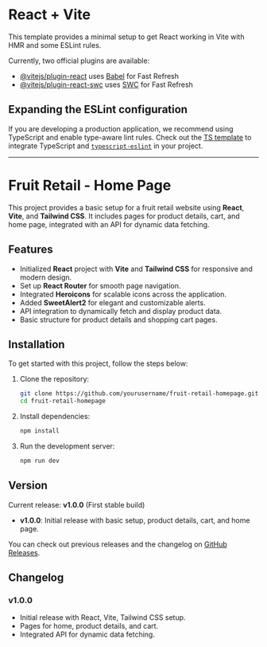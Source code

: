 # React + Vite

This template provides a minimal setup to get React working in Vite with HMR and some ESLint rules.

Currently, two official plugins are available:

- [@vitejs/plugin-react](https://github.com/vitejs/vite-plugin-react/blob/main/packages/plugin-react/README.md) uses [Babel](https://babeljs.io/) for Fast Refresh
- [@vitejs/plugin-react-swc](https://github.com/vitejs/vite-plugin-react-swc) uses [SWC](https://swc.rs/) for Fast Refresh

## Expanding the ESLint configuration

If you are developing a production application, we recommend using TypeScript and enable type-aware lint rules. Check out the [TS template](https://github.com/vitejs/vite/tree/main/packages/create-vite/template-react-ts) to integrate TypeScript and [`typescript-eslint`](https://typescript-eslint.io) in your project.

---

# Fruit Retail - Home Page

This project provides a basic setup for a fruit retail website using **React**, **Vite**, and **Tailwind CSS**. It includes pages for product details, cart, and home page, integrated with an API for dynamic data fetching.

## Features
- Initialized **React** project with **Vite** and **Tailwind CSS** for responsive and modern design.
- Set up **React Router** for smooth page navigation.
- Integrated **Heroicons** for scalable icons across the application.
- Added **SweetAlert2** for elegant and customizable alerts.
- API integration to dynamically fetch and display product data.
- Basic structure for product details and shopping cart pages.

## Installation

To get started with this project, follow the steps below:

1. Clone the repository:
    ```bash
    git clone https://github.com/yourusername/fruit-retail-homepage.git
    cd fruit-retail-homepage
    ```

2. Install dependencies:
    ```bash
    npm install
    ```

3. Run the development server:
    ```bash
    npm run dev
    ```
## Version

Current release: **v1.0.0** (First stable build)

- **v1.0.0**: Initial release with basic setup, product details, cart, and home page.

You can check out previous releases and the changelog on [GitHub Releases](https://github.com/NT-Van-Khanh/fruit-sale-app-frontend/releases).

## Changelog

### v1.0.0
- Initial release with React, Vite, Tailwind CSS setup.
- Pages for home, product details, and cart.
- Integrated API for dynamic data fetching.

